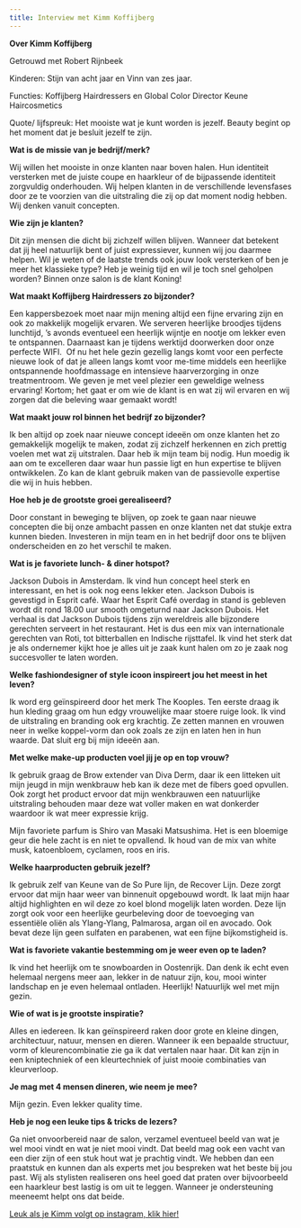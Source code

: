 ```yaml
---
title: Interview met Kimm Koffijberg
---
```



**Over Kimm Koffijberg**

Getrouwd met Robert Rijnbeek

Kinderen: Stijn van acht jaar en Vinn van zes jaar.

Functies: Koffijberg Hairdressers en Global Color Director Keune Haircosmetics

Quote/ lijfspreuk: Het mooiste wat je kunt worden is jezelf. Beauty begint op het moment dat je besluit jezelf te zijn.

**Wat is de missie van je bedrijf/merk?**

Wij willen het mooiste in onze klanten naar boven halen. Hun identiteit versterken met de juiste coupe en haarkleur of de bijpassende identiteit zorgvuldig onderhouden. Wij helpen klanten in de verschillende levensfases door ze te voorzien van die uitstraling die zij op dat moment nodig hebben. Wij denken vanuit concepten.

**Wie zijn je klanten?**

Dit zijn mensen die dicht bij zichzelf willen blijven. Wanneer dat betekent dat jij heel natuurlijk bent of juist expressiever, kunnen wij jou daarmee helpen. Wil je weten of de laatste trends ook jouw look versterken of ben je meer het klassieke type? Heb je weinig tijd en wil je toch snel geholpen worden? Binnen onze salon is de klant Koning!

**Wat maakt Koffijberg Hairdressers zo bijzonder?**

Een kappersbezoek moet naar mijn mening altijd een fijne ervaring zijn en ook zo makkelijk mogelijk ervaren. We serveren heerlijke broodjes tijdens lunchtijd, ’s avonds eventueel een heerlijk wijntje en nootje om lekker even te ontspannen. Daarnaast kan je tijdens werktijd doorwerken door onze perfecte WIFI. &nbsp;Of nu het hele gezin gezellig langs komt voor een perfecte nieuwe look of dat je alleen langs komt voor me-time middels een heerlijke ontspannende hoofdmassage en intensieve haarverzorging in onze treatmentroom. We geven je met veel plezier een geweldige welness ervaring! Kortom; het gaat er om wie de klant is en wat zij wil ervaren en wij zorgen dat die beleving waar gemaakt wordt!

**Wat maakt jouw rol binnen het bedrijf zo bijzonder?**

Ik ben altijd op zoek naar nieuwe concept idee&euml;n om onze klanten het zo gemakkelijk mogelijk te maken, zodat zij zichzelf herkennen en zich prettig voelen met wat zij uitstralen. Daar heb ik mijn team bij nodig. Hun moedig ik aan om te excelleren daar waar hun passie ligt en hun expertise te blijven ontwikkelen. Zo kan de klant gebruik maken van de passievolle expertise die wij in huis hebben.

**Hoe heb je de grootste groei gerealiseerd?**

Door constant in beweging te blijven, op zoek te gaan naar nieuwe concepten die bij onze ambacht passen en onze klanten net dat stukje extra kunnen bieden. Investeren in mijn team en in het bedrijf door ons te blijven onderscheiden en zo het verschil te maken.

**Wat is je favoriete lunch- & diner hotspot?**

Jackson Dubois in Amsterdam. Ik vind hun concept heel sterk en interessant, en het is ook nog eens lekker eten. Jackson Dubois is gevestigd in Esprit caf&eacute;. Waar het Esprit Caf&eacute; overdag in stand is gebleven wordt dit rond 18.00 uur smooth omgeturnd naar Jackson Dubois. Het verhaal is dat Jackson Dubois tijdens zijn wereldreis alle bijzondere gerechten serveert in het restaurant. Het is dus een mix van internationale gerechten van Roti, tot bitterballen en Indische rijsttafel. Ik vind het sterk dat je als ondernemer kijkt hoe je alles uit je zaak kunt halen om zo je zaak nog succesvoller te laten worden.&nbsp;&nbsp;

**Welke fashiondesigner of style icoon inspireert jou het meest in het leven?**

Ik word erg ge&iuml;nspireerd door het merk The Kooples. Ten eerste draag ik hun kleding graag om hun edgy vrouwelijke maar stoere ruige look. Ik vind de uitstraling en branding ook erg krachtig. Ze zetten mannen en vrouwen neer in welke koppel-vorm dan ook zoals ze zijn en laten hen in hun waarde. Dat sluit erg bij mijn idee&euml;n aan.

**Met welke make-up producten voel jij je op en top vrouw?**

Ik gebruik graag de Brow extender van Diva Derm, daar ik een litteken uit mijn jeugd in mijn wenkbrauw heb kan ik deze met de fibers goed opvullen. Ook zorgt het product ervoor dat mijn wenkbrauwen een natuurlijke uitstraling behouden maar deze wat voller maken en wat donkerder waardoor ik wat meer expressie krijg.

Mijn favoriete parfum is Shiro van Masaki Matsushima. Het is een bloemige geur die hele zacht is en niet te opvallend. Ik houd van de mix van white musk, katoenbloem, cyclamen, roos en iris.

**Welke haarproducten gebruik jezelf?**

Ik gebruik zelf van Keune van de So Pure lijn, de Recover Lijn. Deze zorgt ervoor dat mijn haar weer van binnenuit opgebouwd wordt. Ik laat mijn haar altijd highlighten en wil deze zo koel blond mogelijk laten worden. Deze lijn zorgt ook voor een heerlijke geurbeleving door de toevoeging van essenti&euml;le oli&euml;n als Ylang-Ylang, Palmarosa, argan oil en avocado. Ook bevat deze lijn geen sulfaten en parabenen, wat een fijne bijkomstigheid is.

**Wat is favoriete vakantie bestemming om je weer even op te laden?**

Ik vind het heerlijk om te snowboarden in Oostenrijk. Dan denk ik echt even helemaal nergens meer aan, lekker in de natuur zijn, kou, mooi winter landschap en je even helemaal ontladen. Heerlijk! Natuurlijk wel met mijn gezin.

**Wie of wat is je grootste inspiratie?**

Alles en iedereen. Ik kan ge&iuml;nspireerd raken door grote en kleine dingen, architectuur, natuur, mensen en dieren. Wanneer ik een bepaalde structuur, vorm of kleurencombinatie zie ga ik dat vertalen naar haar. Dit kan zijn in een kniptechniek of een kleurtechniek of juist mooie combinaties van kleurverloop.

**Je mag met 4 mensen dineren, wie neem je mee?**

Mijn gezin. Even lekker quality time.

**Heb je nog een leuke tips & tricks de lezers?**

Ga niet onvoorbereid naar de salon, verzamel eventueel beeld van wat je wel mooi vindt en wat je niet mooi vindt. Dat beeld mag ook een vacht van een dier zijn of een stuk hout wat je prachtig vindt. We hebben dan een praatstuk en kunnen dan als experts met jou bespreken wat het beste bij jou past. Wij als stylisten realiseren ons heel goed dat praten over bijvoorbeeld een haarkleur best lastig is om uit te leggen. Wanneer je ondersteuning meeneemt helpt ons dat beide.

[Leuk als je Kimm volgt op instagram, klik hier!](https://www.instagram.com/kimmkoffijberg/)&nbsp;